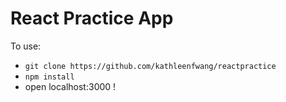 # React Practice App 

To use:
- `git clone https://github.com/kathleenfwang/reactpractice `  
- `npm install `
- open localhost:3000 !

